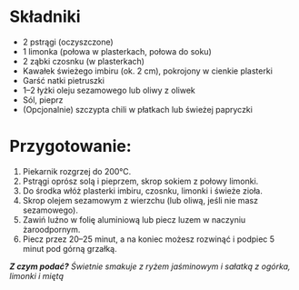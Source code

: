 # Składniki
- 2 pstrągi (oczyszczone)
- 1 limonka (połowa w plasterkach, połowa do soku)
- 2 ząbki czosnku (w plasterkach)
- Kawałek świeżego imbiru (ok. 2 cm), pokrojony w cienkie plasterki
- Garść natki pietruszki
- 1–2 łyżki oleju sezamowego lub oliwy z oliwek
- Sól, pieprz
- (Opcjonalnie) szczypta chili w płatkach lub świeżej papryczki
# Przygotowanie:

1. Piekarnik rozgrzej do 200°C.
2. Pstrągi oprósz solą i pieprzem, skrop sokiem z połowy limonki.
3. Do środka włóż plasterki imbiru, czosnku, limonki i świeże zioła.
4. Skrop olejem sezamowym z wierzchu (lub oliwą, jeśli nie masz sezamowego).
5. Zawiń luźno w folię aluminiową lub piecz luzem w naczyniu żaroodpornym.
6. Piecz przez 20–25 minut, a na koniec możesz rozwinąć i podpiec 5 minut pod górną grzałką.

___Z czym podać?__ Świetnie smakuje z ryżem jaśminowym i sałatką z ogórka, limonki i miętą_
